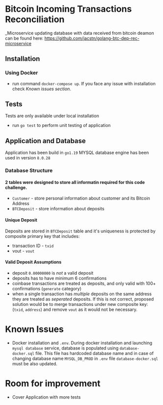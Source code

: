 # Bitcoin Incoming Transactions Reconciliation

_Microservice updating database with data received from bitcoin deamon can be found here: https://github.com/jacstn/golang-btc-dep-rec-microservice

## Installation

### Using Docker
- run command `docker-compose up`. If you face any issue with installation check *Known issues section*.

## Tests
Tests are only available under local installation
  - run `go test` to perform unit testing of application

## Application and Database
Application has been build in `go1.19`
MYSQL database engine has been used in version `8.0.28`

### Database Structure

#### 2 tables were designed to store all informatin required for this code challenge.
  - `Customer` - store personal information about customer and its Bitcoin Address
  - `BTCDeposit` - store information about deposits

#### Unique Deposit
Deposits are stored in `BTCDeposit` table and it's uniqueness is protected by composite primary key that includes:
  - transaction ID - `txid`
  - vout - `vout`

#### Valid Deposit Assumptions
  - deposit `0.00000000` is *not* a valid deposit
  - deposits has to have minimum 6 confirmations
  - coinbase transactions are treated as deposits, and only valid with 100+ confirmations (`generate` category)
  - when a single transaction has *multiple* deposits on the same address they are treated as *seperated* deposits. If this is not correct, proposed solution would be to merge transactions under new composite key: (`txid`, `address`) and remove `vout` as it would not be necessary.


# Known Issues
  - Docker installation and `.env`. During docker installation and launching `mysql database` service, database is populated using `database-docker.sql` file. This file has hardcoded database name and in case of changing database name `MYSQL_DB_PROD` in `.env` file `database-docker.sql` must be also updated.

# Room for improvement
 - Cover Application with more tests
